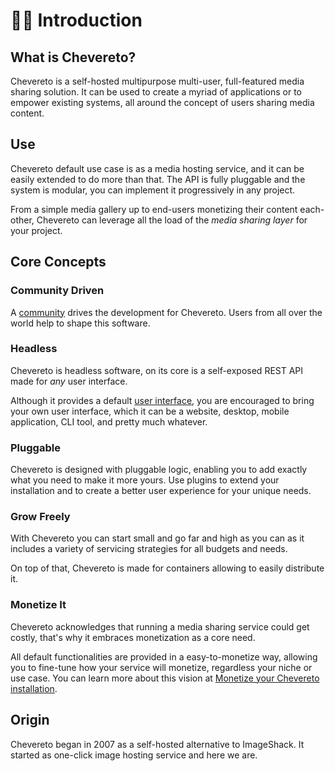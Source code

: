 # 👋🏾 Introduction

## What is Chevereto?

Chevereto is a self-hosted multipurpose multi-user, full-featured media sharing solution. It can be used to create a myriad of applications or to empower existing systems, all around the concept of users sharing media content.

## Use

Chevereto default use case is as a media hosting service, and it can be easily extended to do more than that. The API is fully pluggable and the system is modular, you can implement it progressively in any project.

From a simple media gallery up to end-users monetizing their content each-other, Chevereto can leverage all the load of the _media sharing layer_ for your project.

## Core Concepts

### Community Driven

A [community](https://chevereto.com/community) drives the development for Chevereto. Users from all over the world help to shape this software.

### Headless

Chevereto is headless software, on its core is a self-exposed REST API made for _any_ user interface.

Although it provides a default [user interface](https://github.com/chevereto/peafowl), you are encouraged to bring your own user interface, which it can be a website, desktop, mobile application, CLI tool, and pretty much whatever.

### Pluggable

Chevereto is designed with pluggable logic, enabling you to add exactly what you need to make it more yours. Use plugins to extend your installation and to create a better user experience for your unique needs.

### Grow Freely

With Chevereto you can start small and go far and high as you can as it includes a variety of servicing strategies for all budgets and needs.

On top of that, Chevereto is made for containers allowing to easily distribute it.

### Monetize It

Chevereto acknowledges that running a media sharing service could get costly, that's why it embraces monetization as a core need.

All default functionalities are provided in a easy-to-monetize way, allowing you to fine-tune how your service will monetize, regardless your niche or use case. You can learn more about this vision at [Monetize your Chevereto installation](https://rodolfo.is/2021/01/20/monetize-your-chevereto-installation/).

## Origin

Chevereto began in 2007 as a self-hosted alternative to ImageShack. It started as one-click image hosting service and here we are.
